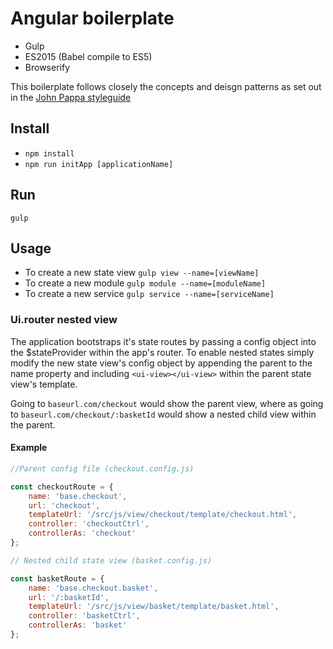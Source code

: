 # Angular boilerplate

- Gulp
- ES2015 (Babel compile to ES5)
- Browserify

This boilerplate follows closely the concepts and deisgn patterns as set out in the [John Pappa styleguide](https://github.com/johnpapa/angular-styleguide/blob/master/a1/README.md)

## Install

- `npm install`
- `npm run initApp [applicationName]`

## Run   
```
gulp
```

## Usage

- To create a new state view `gulp view --name=[viewName]`
- To create a new module `gulp module --name=[moduleName]`
- To create a new service `gulp service --name=[serviceName]`

### Ui.router nested view

The application bootstraps it's state routes by passing a config object into the $stateProvider within the app's router.
To enable nested states simply modify the new state view's config object by appending the parent to the name property and including
`<ui-view></ui-view>` within the parent state view's template.

Going to `baseurl.com/checkout` would show the parent view, where as going to `baseurl.com/checkout/:basketId` would show a nested child view within the parent.

#### Example

```javascript
//Parent config file (checkout.config.js)

const checkoutRoute = {
    name: 'base.checkout',
    url: 'checkout',
    templateUrl: '/src/js/view/checkout/template/checkout.html',
    controller: 'checkoutCtrl',
    controllerAs: 'checkout'
};

// Nested child state view (basket.config.js)

const basketRoute = {
    name: 'base.checkout.basket',
    url: '/:basketId',
    templateUrl: '/src/js/view/basket/template/basket.html',
    controller: 'basketCtrl',
    controllerAs: 'basket'
};
```

